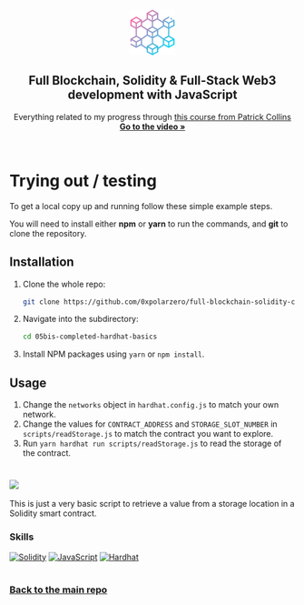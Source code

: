 <a name="readme-top"></a>

<!-- PROJECT LOGO -->
<br />
<div align="center">
  <a href="https://github.com/0xpolarzero/full-blockchain-solidity-course-js">
    <img src="../images/blockchain.png" alt="Logo" width="80" height="80">
  </a>

<h2 align="center">Full Blockchain, Solidity & Full-Stack Web3 development with JavaScript </h3>

  <p align="center">
    Everything related to my progress through <a href="https://youtu.be/gyMwXuJrbJQ">this course from Patrick Collins</a>
    <br />
    <a href="https://youtu.be/gyMwXuJrbJQ"><strong>Go to the video »</strong></a>
  </p>
</div>

<br />

# Trying out / testing

<p>To get a local copy up and running follow these simple example steps.</p>
<p>You will need to install either <strong>npm</strong> or <strong>yarn</strong> to run the commands, and <strong>git</strong> to clone the repository.</p>

## Installation

1. Clone the whole repo:
   ```sh
   git clone https://github.com/0xpolarzero/full-blockchain-solidity-course-js.git
   ```
2. Navigate into the subdirectory:
   ```sh
   cd 05bis-completed-hardhat-basics
   ```
3. Install NPM packages using `yarn` or `npm install`.

## Usage

1. Change the `networks` object in `hardhat.config.js` to match your own network.
2. Change the values for `CONTRACT_ADDRESS` and `STORAGE_SLOT_NUMBER` in `scripts/readStorage.js` to match the contract you want to explore.
3. Run `yarn hardhat run scripts/readStorage.js` to read the storage of the contract.

#

<a href="https://github.com/0xpolarzero/full-blockchain-solidity-course-js/tree/main/05bis-completed-hardhat-basics" id="mission-05"><img src="https://shields.io/badge/Mission%2005bis%20-%20Hardhat%20●%20Retrieve%20from%20Solidity%20Storage-742EC0?style=for-the-badge&logo=target" height="35" /></a>

This is just a very basic script to retrieve a value from a storage location in a Solidity smart contract.

### Skills

[![Solidity]](https://soliditylang.org/)
[![JavaScript]](https://developer.mozilla.org/fr/docs/Web/JavaScript)
[![Hardhat]](https://hardhat.org/)

#

### [Back to the main repo](https://github.com/0xpolarzero/full-blockchain-solidity-course-js)

[solidity]: https://custom-icon-badges.demolab.com/badge/Solidity-3C3C3D?style=for-the-badge&logo=solidity&logoColor=white
[javascript]: https://img.shields.io/badge/JavaScript-F7DF1E.svg?style=for-the-badge&logo=JavaScript&logoColor=black
[hardhat]: https://custom-icon-badges.demolab.com/badge/Hardhat-181A1F?style=for-the-badge&logo=hardhat
